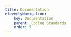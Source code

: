 ```yaml
---
title: Documentation
eleventyNavigation:
    key: Documentation
    parent: Coding Standards
    order: 5
---
```

